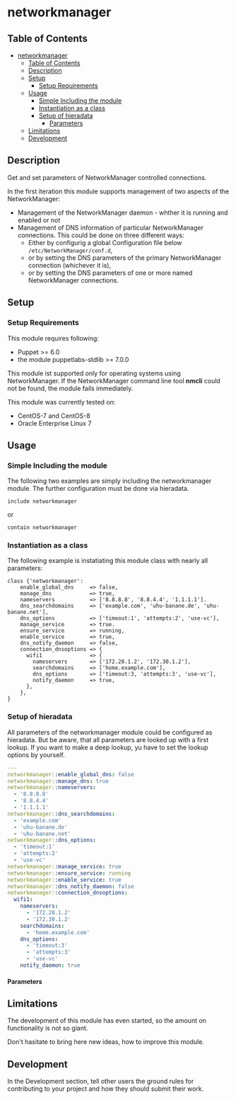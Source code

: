 # networkmanager


## Table of Contents

- [networkmanager](#networkmanager)
  - [Table of Contents](#table-of-contents)
  - [Description](#description)
  - [Setup](#setup)
    - [Setup Requirements](#setup-requirements)
  - [Usage](#usage)
    - [Simple Including the module](#simple-including-the-module)
    - [Instantiation as a class](#instantiation-as-a-class)
    - [Setup of hieradata](#setup-of-hieradata)
      - [Parameters](#parameters)
  - [Limitations](#limitations)
  - [Development](#development)

## Description

Get and set parameters of NetworkManager controlled connections.

In the first iteration this module supports management of two aspects
of the NetworkManager:

* Management of the NetworkManager daemon - whther it is running and enabled or not
* Management of DNS information of particular NetworkManager connections.
  This could be done on three different ways:
  * Either by configurig a global Configuration file below `/etc/NetworkManager/conf.d`,
  * or by setting the DNS parameters of the primary NetworkManager connection (whichever it is),
  * or by setting the DNS parameters of one or more named NetworkManager connections.

## Setup

### Setup Requirements

This module requires following:

* Puppet >= 6.0
* the module puppetlabs-stdlib >= 7.0.0

This module ist supported only for operating systems using NetworkManager. If the NetworkManager
command line tool **nmcli** could not be found, the module fails immediately.

This module was currently tested on:
* CentOS-7 and CentOS-8
* Oracle Enterprise Linux 7

## Usage

### Simple Including the module

The following two examples are simply including the networkmanager module. The further
configuration must be done via hieradata.

```puppet
include networkmanager
```

or

```puppet
contain networkmanager
```

### Instantiation as a class

The following example is instatiating this module class with nearly all parameters:

```puppet
class {'networkmanager':
    enable_global_dns     => false,
    manage_dns            => true,
    nameservers           => ['8.8.8.8', '8.8.4.4', '1.1.1.1'].
    dns_searchdomains     => ['example.com', 'uhu-banane.de', 'uhu-banane.net'],
    dns_options           => ['timeout:1', 'attempts:2', 'use-vc'],
    manage_service        => true.
    ensure_service        => running,
    enable_service        => true,
    dns_notify_daemon     => false,
    connection_dnsoptions => {
      wifi1               => {
        nameservers       => ['172.28.1.2', '172.30.1.2'],
        searchdomains     => ['home.example.com'],
        dns_options       => ['timeout:3, 'attempts:3', 'use-vc'],
        notify_daemon     => true,
      },
    },
}
```

### Setup of hieradata

All parameters of the networkmanager module could be configured as hieradata.
But be aware, that all parameters are looked up with a first lookup. If you want to make
a deep lookup, yu have to set the lookup options by yourself.

```yaml
---
networkmanager::enable_global_dns: false
networkmanager::manage_dns: true
networkmanager::nameservers:
  - '8.8.8.8'
  - '8.8.4.4'
  - '1.1.1.1'
networkmanager::dns_searchdomains:
  - 'example.com'
  - 'uhu-banane.de'
  - 'uhu-banane.net'
networkmanager::dns_options:
  - 'timeout:1'
  - 'attempts:2'
  - 'use-vc'
networkmanager::manage_service: true
networkmanager::ensure_service: running
networkmanager::enable_service: true
networkmanager::dns_notify_daemon: false
networkmanager::connection_dnsoptions:
  wifi1:
    nameservers:
      - '172.28.1.2'
      - '172.30.1.2'
    searchdomains:
      - 'home.example.com'
    dns_options:
      - 'timeout:3'
      - 'attempts:3'
      - 'use-vc'
    notify_daemon: true
```

#### Parameters


## Limitations

The development of this module has even started, so the amount on functionality
is not so giant.

Don't hasitate to bring here new ideas, how to improve this module.

## Development

In the Development section, tell other users the ground rules for contributing
to your project and how they should submit their work.

[1]: https://puppet.com/docs/pdk/latest/pdk_generating_modules.html
[2]: https://puppet.com/docs/puppet/latest/puppet_strings.html
[3]: https://puppet.com/docs/puppet/latest/puppet_strings_style.html
